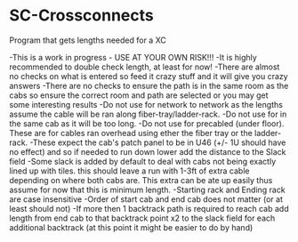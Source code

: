 # SC-Crossconnects
Program that gets lengths needed for a XC


-This is a work in progress - USE AT YOUR OWN RISK!!!
-It is highly recommended to double check length, at least for now!
-There are almost no checks on what is entered so feed it crazy stuff and it will give you crazy answers
-There are no checks to ensure the path is in the same room as the cabs so ensure the correct room and path are selected or you may get some interesting results
-Do not use for network to network as the lengths assume the cable will be ran along fiber-tray/ladder-rack.
-Do not use for in the same cab as it will be too long.
-Do not use for precabled (under floor). These are for cables ran overhead using ether the fiber tray or the ladder-rack.
-These expect the cab's patch panel to be in U46 (+/- 1U should have no effect) and so if needed to run down lower add the distance to the Slack field
-Some slack is added by default to deal with cabs not being exactly lined up with tiles. this should leave a run with 1-3ft of extra cable depending on where both cabs are. This extra can be ate up easily thus assume for now that this is minimum length.
-Starting rack and Ending rack are case insensitive
-Order of start cab and end cab does not matter (or at least should not)
-If more then 1 backtrack path is required to reach cab add length from end cab to that backtrack point x2 to the slack field for each additional backtrack (at this point it might be easier to do by hand)
